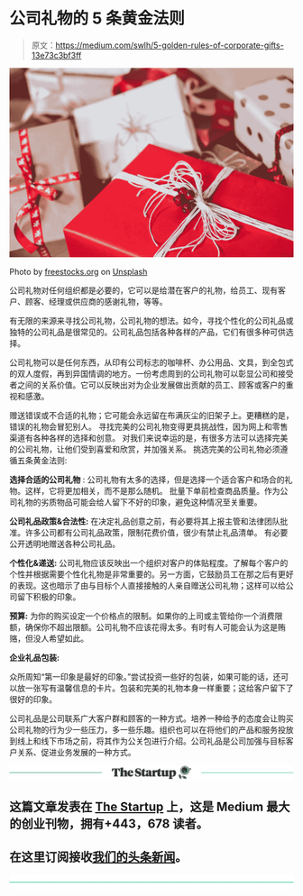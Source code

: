 # 公司礼物的 5 条黄金法则

> 原文：<https://medium.com/swlh/5-golden-rules-of-corporate-gifts-13e73c3bf3ff>

![](img/3cd15e11f5cf0134521346619c1f1f97.png)

Photo by [freestocks.org](https://unsplash.com/photos/PxM8aeJbzvk?utm_source=unsplash&utm_medium=referral&utm_content=creditCopyText) on [Unsplash](https://unsplash.com/search/photos/gifts?utm_source=unsplash&utm_medium=referral&utm_content=creditCopyText)

公司礼物对任何组织都是必要的，它可以是给潜在客户的礼物，给员工、现有客户、顾客、经理或供应商的感谢礼物，等等。

有无限的来源来寻找公司礼物，公司礼物的想法。如今，寻找个性化的公司礼品或独特的公司礼品是很常见的。公司礼品包括各种各样的产品，它们有很多种可供选择。

公司礼物可以是任何东西，从印有公司标志的咖啡杯、办公用品、文具，到全包式的双人度假，再到异国情调的地方。一份考虑周到的公司礼物可以彰显公司和接受者之间的关系价值。它可以反映出对为企业发展做出贡献的员工、顾客或客户的重视和感激。

赠送错误或不合适的礼物；它可能会永远留在布满灰尘的旧架子上。更糟糕的是，错误的礼物会冒犯别人。
寻找完美的公司礼物变得更具挑战性，因为网上和零售渠道有各种各样的选择和创意。
对我们来说幸运的是，有很多方法可以选择完美的公司礼物，让他们受到喜爱和欣赏，并加强关系。
挑选完美的公司礼物必须遵循五条黄金法则:

**选择合适的公司礼物** :
公司礼物有太多的选择，但是选择一个适合客户和场合的礼物。这样，它将更加相关，而不是那么随机。
批量下单前检查商品质量。作为公司礼物的劣质物品可能会给人留下不好的印象，避免这种情况至关重要。

**公司礼品政策&合法性:**
在决定礼品创意之前，有必要将其上报主管和法律团队批准。许多公司都有公司礼品政策，限制花费价值，很少有禁止礼品清单。
有必要公开透明地赠送各种公司礼品。

**个性化&递送:**
公司礼物应该反映出一个组织对客户的体贴程度。了解每个客户的个性并根据需要个性化礼物是非常重要的。另一方面，它鼓励员工在那之后有更好的表现。这也暗示了由与目标个人直接接触的人亲自赠送公司礼物；这样可以给公司留下积极的印象。

**预算:**
为你的购买设定一个价格点的限制。如果你的上司或主管给你一个消费限额，确保你不超出限额。公司礼物不应该花得太多。有时有人可能会认为这是贿赂，但没人希望如此。

**企业礼品包装:**

众所周知“第一印象是最好的印象。”尝试投资一些好的包装，如果可能的话，还可以放一张写有温馨信息的卡片。包装和完美的礼物本身一样重要；这给客户留下了很好的印象。

公司礼品是公司联系广大客户群和顾客的一种方式。培养一种给予的态度会让购买公司礼物的行为少一些压力，多一些乐趣。组织也可以在将他们的产品和服务投放到线上和线下市场之前，将其作为公关包进行介绍。公司礼品是公司加强与目标客户关系、促进业务发展的一种方式。

[![](img/308a8d84fb9b2fab43d66c117fcc4bb4.png)](https://medium.com/swlh)

## 这篇文章发表在 [The Startup](https://medium.com/swlh) 上，这是 Medium 最大的创业刊物，拥有+443，678 读者。

## 在这里订阅接收[我们的头条新闻](https://growthsupply.com/the-startup-newsletter/)。

[![](img/b0164736ea17a63403e660de5dedf91a.png)](https://medium.com/swlh)